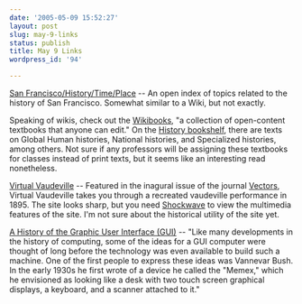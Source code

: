 ```yaml
---
date: '2005-05-09 15:52:27'
layout: post
slug: may-9-links
status: publish
title: May 9 Links
wordpress_id: '94'

---
```


[San Francisco/History/Time/Place](http://baseportal.com/cgi-bin/baseportal.pl?htx=/zpub2000/sfentries) -- An open index of topics related to the history of San Francisco. Somewhat similar to a Wiki, but not exactly.




Speaking of wikis, check out the [Wikibooks](http://en.wikibooks.org/wiki/Main_Page), "a collection of open-content textbooks that anyone can edit." On the [History bookshelf](http://en.wikibooks.org/wiki/History), there are texts on Global Human histories, National histories, and Specialized histories, among others. Not sure if any professors will be assigning these textbooks for classes instead of print texts, but it seems like an interesting read nonetheless.




[Virtual Vaudeville](http://www.virtualvaudeville.com/index.htm) -- Featured in the inagural issue of the journal [Vectors](http://vectors.iml.annenberg.edu/), Virtual Vaudeville takes you through a recreated vaudeville performance in 1895. The site looks sharp, but you need [Shockwave](http://www.macromedia.com/support/shockwave/) to view the multimedia features of the site. I'm not sure about the historical utility of the site yet.




[A History of the Graphic User Interface (GUI)](http://arstechnica.com/articles/paedia/gui.ars/1) -- "Like many developments in the history of computing, some of the ideas for a GUI computer were thought of long before the technology was even available to build such a machine. One of the first people to express these ideas was Vannevar Bush. In the early 1930s he first wrote of a device he called the "Memex," which he envisioned as looking like a desk with two touch screen graphical displays, a keyboard, and a scanner attached to it."
